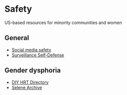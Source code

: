 # Safety

US-based resources for minority communities and women

## General

- [Social media safety](https://nickserv.notion.site/Social-media-safety-18ebd20e489a807ba2d2e19ee10236e3?pvs=4)
- [Surveillance Self-Defense](https://ssd.eff.org/)

## Gender dysphoria

- [DIY HRT Directory](https://diyhrt.wiki/)
- [Selene Archive](https://selenearchive.github.io/)
